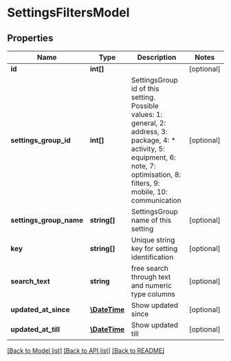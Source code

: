# SettingsFiltersModel

## Properties
Name | Type | Description | Notes
------------ | ------------- | ------------- | -------------
**id** | **int[]** |  | [optional] 
**settings_group_id** | **int[]** | SettingsGroup id of this setting. Possible values: 1: general, 2: address, 3: package, 4:    * activity, 5: equipment, 6: note, 7: optimisation, 8: filters, 9: mobile, 10: communication | [optional] 
**settings_group_name** | **string[]** | SettingsGroup name of this setting | [optional] 
**key** | **string[]** | Unique string key for setting identification | [optional] 
**search_text** | **string** | free search through text and numeric type columns | [optional] 
**updated_at_since** | [**\DateTime**](\DateTime.md) | Show updated since | [optional] 
**updated_at_till** | [**\DateTime**](\DateTime.md) | Show updated till | [optional] 

[[Back to Model list]](../README.md#documentation-for-models) [[Back to API list]](../README.md#documentation-for-api-endpoints) [[Back to README]](../README.md)


